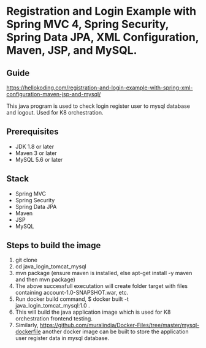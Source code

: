 # Registration and Login Example with Spring MVC 4, Spring Security, Spring Data JPA, XML Configuration, Maven, JSP, and MySQL.

## Guide
https://hellokoding.com/registration-and-login-example-with-spring-xml-configuration-maven-jsp-and-mysql/

This java program is used to check login register user to mysql database and logout. Used for K8 orchestration.

## Prerequisites
- JDK 1.8 or later
- Maven 3 or later
- MySQL 5.6 or later

## Stack
- Spring MVC
- Spring Security
- Spring Data JPA
- Maven
- JSP
- MySQL

## Steps to build the image
1. git clone <git url>
2. cd java_login_tomcat_mysql
3. mvn package    (ensure maven is installed, else apt-get install -y maven and then mvn package)
4. The above successfull executation will create folder target with files containing account-1.0-SNAPSHOT.war, etc.
5. Run docker build command,
  $ docker built -t java_login_tomcat_mysql:1.0 .
6. This will build the java application image which is used for K8 orchestration frontend testing.
7. Similarly, https://github.com/muralindia/Docker-Files/tree/master/mysql-dockerfile another docker image can be built to store the application user register data in mysql database.
 
 

  
